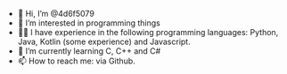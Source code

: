 - 👋 Hi, I’m @4d6f5079
- 👀 I’m interested in programming things
- 👨‍💻 I have experience in the following programming languages: Python, Java, Kotlin (some experience) and Javascript.
- 🌱 I’m currently learning C, C++ and C#
- 📫 How to reach me: via Github.
<!--- - 💞️ I’m looking to collaborate on any projects that I find interesting --->

<!---
4d6f5079/4d6f5079 is a ✨ special ✨ repository because its `README.md` (this file) appears on your GitHub profile.
You can click the Preview link to take a look at your changes.
--->
